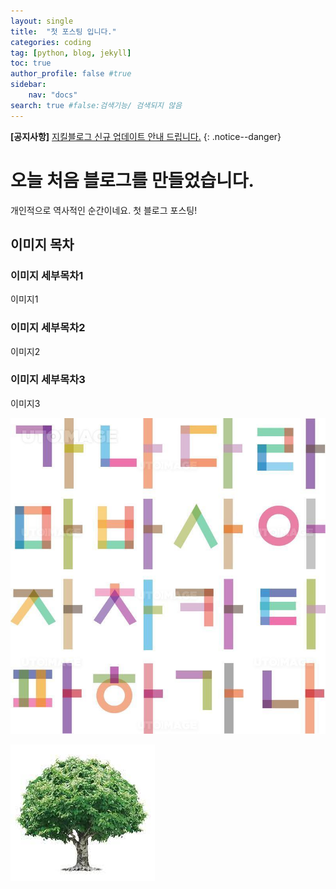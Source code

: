 ```yaml
---
layout: single
title:  "첫 포스팅 입니다."
categories: coding
tag: [python, blog, jekyll] 
toc: true
author_profile: false #true
sidebar:
    nav: "docs"
search: true #false:검색기능/ 검색되지 않음
---
```


**[공지사항]** [지킬블로그 신규 업데이트 안내 드립니다.](https://mmistakes.github.io/minimal-mistakes/docs/utility-classes/)
{: .notice--danger}

# 오늘 처음 블로그를 만들었습니다.

개인적으로 역사적인 순간이네요.
첫 블로그 포스팅!





## 이미지 목차

### 이미지 세부목차1

이미지1

### 이미지 세부목차2

이미지2

### 이미지 세부목차3

이미지3



![201811009001_800](../images/2022-01-07-first/201811009001_800-16416950559951.jpg)







![나무](../images/2022-01-07-first/나무.jpg)



